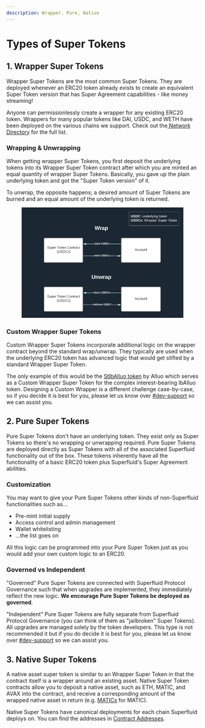 ```yaml
---
description: Wrapper, Pure, Native
---
```


# Types of Super Tokens

## 1. Wrapper Super Tokens

Wrapper Super Tokens are the most common Super Tokens. They are deployed whenever an ERC20 token already exists to create an equivalent Super Token version that has Super Agreement capabilities - like money streaming!

Anyone can permissionlessly create a wrapper for any existing ERC20 token. Wrappers for many popular tokens like DAI, USDC, and WETH have been deployed on the various chains we support. Check out the[ Network Directory](../networks.md) for the full list.

### **Wrapping & Unwrapping**

When getting wrapper Super Tokens, you first deposit the underlying tokens into its Wrapper Super Token contract after which you are minted an equal quantity of wrapper Super Tokens. Basically, you gave up the plain underlying token and got the "Super Token version" of it.&#x20;

To unwrap, the opposite happens; a desired amount of Super Tokens are burned and an equal amount of the underlying token is returned.

<figure><img src="../../.gitbook/assets/image (1).png" alt=""><figcaption></figcaption></figure>

### Custom Wrapper Super Tokens

Custom Wrapper Super Tokens incorporate additional logic on the wrapper contract beyond the standard wrap/unwrap. They typically are used when the underlying ERC20 token has advanced logic that would get stifled by a standard Wrapper Super Token.&#x20;

The only example of this would be the [StIbAlluo token](https://docs.alluo.com/alluo-explained/tokens-and-tokenomics/tech-deep-dive-interest-bearing-asset-token/stiballuo-and-superfluid) by Alluo which serves as a Custom Wrapper Super Token for the complex interest-bearing IbAlluo token. Designing a Custom Wrapper is a different challenge case-by-case, so if you decide it is best for you, please let us know over [#dev-support](https://discord.gg/MAqnDhJMVM) so we can assist you.

## 2. Pure Super Tokens

Pure Super Tokens don't have an underlying token. They exist only as Super Tokens so there's no wrapping or unwrapping required. Pure Super Tokens are deployed directly as Super Tokens with all of the associated Superfluid functionality out of the box. These tokens inherently have all the functionality of a basic ERC20 token plus Superfluid's Super Agreement abilities.

### Customization

You may want to give your Pure Super Tokens other kinds of non-Superfluid functionalities such as...&#x20;

* Pre-mint initial supply
* Access control and admin management
* Wallet whitelisting
* ...the list goes on

All this logic can be programmed into your Pure Super Token just as you would add your own custom logic to an ERC20.

### Governed vs Independent

"Governed" Pure Super Tokens are connected with Superfluid Protocol Governance such that when upgrades are implemented, they immediately reflect the new logic. **We encourage Pure Super Tokens be deployed as governed**.

"Independent" Pure Super Tokens are fully separate from Superfluid Protocol Governance (you can think of them as "jailbroken" Super Tokens). All upgrades are managed solely by the token developers. This type is not recommended it but if you do decide it is best for you, please let us know over [#dev-support](https://discord.gg/MAqnDhJMVM) so we can assist you.

## 3. Native Super Tokens

A native asset super token is similar to an Wrapper Super Token in that the contract itself is a wrapper around an existing asset. Native Super Token contracts allow you to deposit a native asset, such as ETH, MATIC, and AVAX into the contract, and receive a corresponding amount of the wrapped native asset in return (e.g. [MATICx](https://polygonscan.com/address/0x3aD736904E9e65189c3000c7DD2c8AC8bB7cD4e3) for MATIC).&#x20;

Native Super Tokens have canonical deployments for each chain Superfluid deploys on. You can find the addresses in [Contract Addresses](../networks.md).
